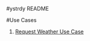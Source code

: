 #ystrdy README

#Use Cases
1. [Request Weather Use Case](https://github.com/alonecuzzo/ystrdy-ios/wiki/Request-Weather-Use-Case)
